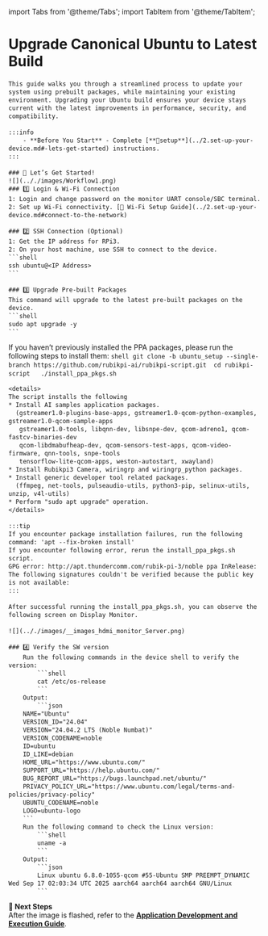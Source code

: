 import Tabs from '@theme/Tabs';
import TabItem from '@theme/TabItem';

# Upgrade Canonical Ubuntu to Latest Build
 
	This guide walks you through a streamlined process to update your system using prebuilt packages, while maintaining your existing environment. Upgrading your Ubuntu build ensures your device stays current with the latest improvements in performance, security, and compatibility.   

	:::info 
		- **Before You Start** - Complete [**🔗setup**](../2.set-up-your-device.md#-lets-get-started) instructions.  
	:::
	
	### 🏁 Let’s Get Started!
	![](.././images/Workflow1.png)
    ### 1️⃣ Login & Wi-Fi Connection 
	1: Login and change password on the monitor UART console/SBC terminal.     
	2: Set up Wi-Fi connectivity. [🔗 Wi-Fi Setup Guide](../2.set-up-your-device.md#connect-to-the-network)  

	### 2️⃣ SSH Connection (Optional) 
	1: Get the IP address for RPi3.  
	2: On your host machine, use SSH to connect to the device.   
	```shell
	ssh ubuntu@<IP Address>
	```

	### 3️⃣ Upgrade Pre-built Packages 
	This command will upgrade to the latest pre-built packages on the device.  
	```shell
	sudo apt upgrade -y
	```
 If you haven’t previously installed the PPA packages, please run the following steps to install them:
	```shell
	git clone -b ubuntu_setup --single-branch https://github.com/rubikpi-ai/rubikpi-script.git 
	cd rubikpi-script  
	./install_ppa_pkgs.sh 
	```
	
	<details>
	The script installs the following   
	* Install AI samples application packages.  
	  (gstreamer1.0-plugins-base-apps, gstreamer1.0-qcom-python-examples, gstreamer1.0-qcom-sample-apps
	   gstreamer1.0-tools, libqnn-dev, libsnpe-dev, qcom-adreno1, qcom-fastcv-binaries-dev
	   qcom-libdmabufheap-dev, qcom-sensors-test-apps, qcom-video-firmware, qnn-tools, snpe-tools
	   tensorflow-lite-qcom-apps, weston-autostart, xwayland)  
	* Install Rubikpi3 Camera, wiringrp and wiringrp_python packages.  
	* Install generic developer tool related packages.  
	  (ffmpeg, net-tools, pulseaudio-utils, python3-pip, selinux-utils, unzip, v4l-utils)
	* Perform "sudo apt upgrade" operation.  
	</details>

	:::tip
	If you encounter package installation failures, run the following command: 'apt --fix-broken install'  
	If you encounter following error, rerun the install_ppa_pkgs.sh script.  
	GPG error: http://apt.thundercomm.com/rubik-pi-3/noble ppa InRelease: The following signatures couldn't be verified because the public key is not available:
	:::

	After successful running the install_ppa_pkgs.sh, you can observe the following screen on Display Monitor.  

	![](.././images/__images_hdmi_monitor_Server.png)
 
	### 4️⃣ Verify the SW version 
		Run the following commands in the device shell to verify the version: 
			```shell
			cat /etc/os-release 
			```
		Output: 
			```json
		NAME="Ubuntu"
		VERSION_ID="24.04"
		VERSION="24.04.2 LTS (Noble Numbat)"
		VERSION_CODENAME=noble
		ID=ubuntu
		ID_LIKE=debian
		HOME_URL="https://www.ubuntu.com/"
		SUPPORT_URL="https://help.ubuntu.com/"
		BUG_REPORT_URL="https://bugs.launchpad.net/ubuntu/"
		PRIVACY_POLICY_URL="https://www.ubuntu.com/legal/terms-and-policies/privacy-policy"
		UBUNTU_CODENAME=noble
		LOGO=ubuntu-logo
		```
		Run the following command to check the Linux version:
			```shell
			uname -a
			```
		Output:
			```json
			Linux ubuntu 6.8.0-1055-qcom #55-Ubuntu SMP PREEMPT_DYNAMIC Wed Sep 17 02:03:34 UTC 2025 aarch64 aarch64 aarch64 GNU/Linux  
			```
 **🧭 Next Steps**  
 After the image is flashed, refer to the [**Application Development and Execution Guide**](../7.Application%20Development%20and%20Execution%20Guide/index.md).  
